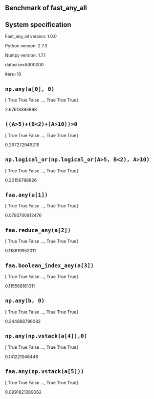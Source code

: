 Benchmark of fast_any_all
---


System specification
---


Fast_any_all version: 1.0.0

Python version: 2.7.3

Numpy version: 1.7.1

datasize=5000000

iters=10


`np.any(a[0], 0)`
---

[ True  True False ...,  True  True  True]

2.67618393898



`((A>5)+(B<2)+(A>10))>0`
---

[ True  True False ...,  True  True  True]

0.267272949219



`np.logical_or(np.logical_or(A>5, B<2), A>10)`
---

[ True  True False ...,  True  True  True]

0.20156788826



`faa.any(a[1])`
---

[ True  True False ...,  True  True  True]

0.0790700912476



`faa.reduce_any(a[2])`
---

[ True  True False ...,  True  True  True]

0.118819952011



`faa.boolean_index_any(a[3])`
---

[ True  True False ...,  True  True  True]

0.115568161011



`np.any(b, 0)`
---

[ True  True False ...,  True  True  True]

0.244898796082



`np.any(np.vstack(a[4]),0)`
---

[ True  True False ...,  True  True  True]

0.141221046448



`faa.any(np.vstack(a[5]))`
---

[ True  True False ...,  True  True  True]

0.0991821289062


